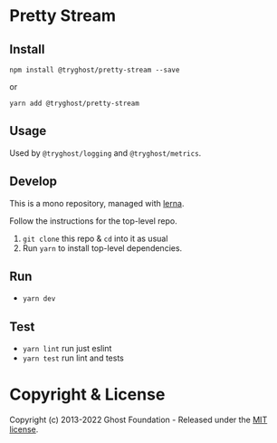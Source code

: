 # Pretty Stream

## Install

`npm install @tryghost/pretty-stream --save`

or

`yarn add @tryghost/pretty-stream`


## Usage

Used by `@tryghost/logging` and `@tryghost/metrics`.

## Develop

This is a mono repository, managed with [lerna](https://lernajs.io/).

Follow the instructions for the top-level repo.
1. `git clone` this repo & `cd` into it as usual
2. Run `yarn` to install top-level dependencies.


## Run

- `yarn dev`


## Test

- `yarn lint` run just eslint
- `yarn test` run lint and tests




# Copyright & License 

Copyright (c) 2013-2022 Ghost Foundation - Released under the [MIT license](LICENSE).